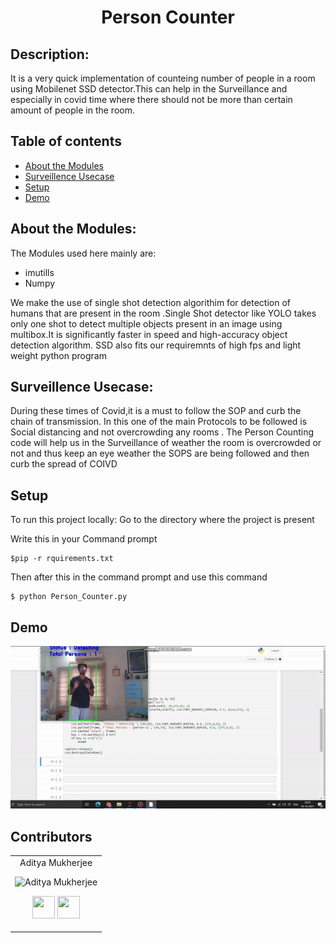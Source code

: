 <h1 align="center">Person Counter</h1>

## Description:
It is a very quick implementation of counteing number of people in a room using Mobilenet SSD detector.This can help in the Surveillance and especially in covid time where there should not be more than certain amount of people in the room.

## Table of contents
* [About the Modules](#About-the-Modules)
* [Surveillence Usecase](#Surveillence-Usecase)
* [Setup](#Setup)
* [Demo](#Demo)


## About the Modules:
The Modules used here mainly are:
<ul>
<liOpencv</li>
<li>imutills</li>
<li>Numpy</li>
</ul>
We make the use of single shot detection algorithim for detection of humans that are present in the room .Single Shot detector like YOLO takes only one shot to detect multiple objects present in an image using multibox.It is significantly faster in speed and high-accuracy object detection algorithm. SSD also fits our requiremnts of high fps and light weight python program 

## Surveillence Usecase:
During these times of Covid,it is a must to follow the SOP and curb the chain of transmission. In this one of the main Protocols to be followed is Social distancing and not overcrowding any rooms . The Person Counting code  will help us in the Surveillance of weather the room is overcrowded or not and thus keep an eye weather the SOPS are being followed and then curb the spread of COIVD  

## Setup
To run this project locally:
Go to the directory where the project is present

Write this in your Command prompt
```
$pip -r rquirements.txt

```

Then after this in the command prompt and use this command
```
$ python Person_Counter.py

```

## Demo
![gif](https://github.com/adityamukherjee42/OPENCV-PEOPLE_COUNTER/blob/main/video.gif)


## Contributors
<table>
<tr align="center">


<td>
Aditya Mukherjee

<p align="center">
<img src = "https://avatars.githubusercontent.com/adityamukherjee42"  height="120" alt="Aditya Mukherjee">
</p>
<p align="center">
<a href = "https://github.com/adityamukherjee42"><img src = "http://www.iconninja.com/files/241/825/211/round-collaboration-social-github-code-circle-network-icon.svg" width="36" height = "36"/></a>
<a href = "https://www.linkedin.com/in/aditya-mukherjee-817a17190/">
<img src = "http://www.iconninja.com/files/863/607/751/network-linkedin-social-connection-circular-circle-media-icon.svg" width="36" height="36"/>
</a>
</p>
</td>
</table>
</tr>
